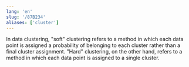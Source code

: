 ```yaml
---
lang: 'en'
slug: '/87B234'
aliases: ['cluster']
---
```


In data clustering, "soft" clustering refers to a method in which each data point is assigned a probability of belonging to each cluster rather than a final cluster assignment. "Hard" clustering, on the other hand, refers to a method in which each data point is assigned to a single cluster.
